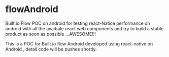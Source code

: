 # flowAndroid
Built.io Flow POC on android for testing react-Natice performance on android with all the avaibale react web components and try to build a stable product as soon as possible ...AWESOME!!!


This is a POC for Built.io flow Android developed using react-native on Android , detail code will be pushes shortly.
